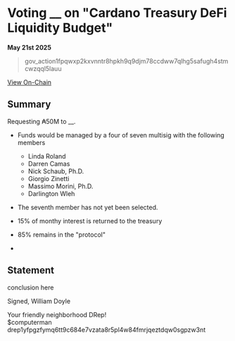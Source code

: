 # Voting __ on "Cardano Treasury DeFi Liquidity Budget"

**May 21st 2025**

> gov_action1fpqwxp2kxvnntr8hpkh9q9djm78ccdww7qlhg5safugh4stmcwzqql5lauu 

[View On-Chain]()

## Summary 

Requesting ₳50M to __.

- Funds would be managed by a four of seven multisig with the following members

    - Linda Roland         
    - Darren Camas         
    - Nick Schaub, Ph.D.  
    - Giorgio Zinetti    
    - Massimo Morini, Ph.D.
    - Darlington Wleh

- The seventh member has not yet been selected. 
- 15% of monthy interest is returned to the treasury
- 85% remains in the "protocol"
- 



## Statement

conclusion here

Signed,
William Doyle

Your friendly neighborhood DRep! <br>
$computerman <br>
drep1yfpgzfymq6tt9c684e7vzata8r5pl4w84fmrjqeztdqw0sgpzw3nt